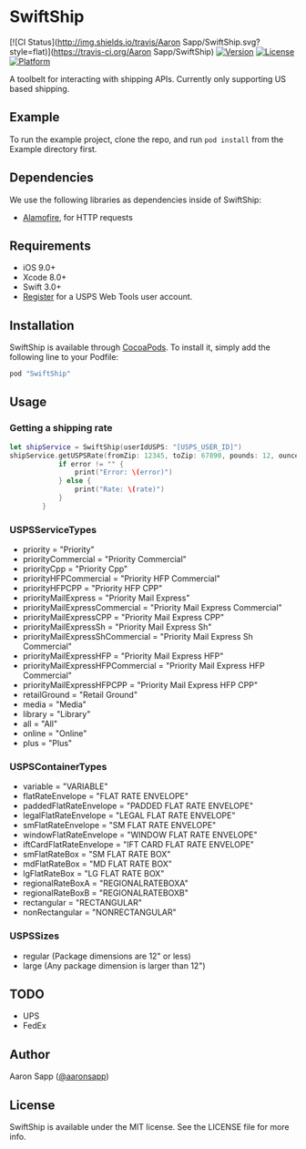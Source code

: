 # SwiftShip

[![CI Status](http://img.shields.io/travis/Aaron Sapp/SwiftShip.svg?style=flat)](https://travis-ci.org/Aaron Sapp/SwiftShip)
[![Version](https://img.shields.io/cocoapods/v/SwiftShip.svg?style=flat)](http://cocoapods.org/pods/SwiftShip)
[![License](https://img.shields.io/cocoapods/l/SwiftShip.svg?style=flat)](http://cocoapods.org/pods/SwiftShip)
[![Platform](https://img.shields.io/cocoapods/p/SwiftShip.svg?style=flat)](http://cocoapods.org/pods/SwiftShip)

A toolbelt for interacting with shipping APIs. Currently only supporting US based shipping.
## Example

To run the example project, clone the repo, and run `pod install` from the Example directory first.


## Dependencies
We use the following libraries as dependencies inside of SwiftShip:

- [Alamofire](https://github.com/Alamofire/Alamofire), for HTTP requests

## Requirements

- iOS 9.0+
- Xcode 8.0+
- Swift 3.0+
- [Register](https://registration.shippingapis.com/) for a USPS Web Tools user account.

## Installation

SwiftShip is available through [CocoaPods](http://cocoapods.org). To install
it, simply add the following line to your Podfile:

```ruby
pod "SwiftShip"
```

## Usage

### Getting a shipping rate

```Swift
let shipService = SwiftShip(userIdUSPS: "[USPS_USER_ID]")
shipService.getUSPSRate(fromZip: 12345, toZip: 67890, pounds: 12, ounces: 0.3, container: .mdFlatRateBox, size: .regular) { rate, error in
            if error != "" {
                print("Error: \(error)")
            } else {
                print("Rate: \(rate)")
            }
        }
```

### USPSServiceTypes
- priority = "Priority"
- priorityCommercial = "Priority Commercial"
- priorityCpp = "Priority Cpp"
- priorityHFPCommercial = "Priority HFP Commercial"
- priorityHFPCPP = "Priority HFP CPP"
- priorityMailExpress = "Priority Mail Express"
- priorityMailExpressCommercial = "Priority Mail Express Commercial"
- priorityMailExpressCPP = "Priority Mail Express CPP"
- priorityMailExpressSh = "Priority Mail Express Sh"
- priorityMailExpressShCommercial = "Priority Mail Express Sh Commercial"
- priorityMailExpressHFP = "Priority Mail Express HFP"
- priorityMailExpressHFPCommercial = "Priority Mail Express HFP Commercial"
- priorityMailExpressHFPCPP = "Priority Mail Express HFP CPP"
- retailGround = "Retail Ground"
- media = "Media"
- library = "Library"
- all = "All"
- online = "Online"
- plus = "Plus"

### USPSContainerTypes
- variable = "VARIABLE"
- flatRateEnvelope = "FLAT RATE ENVELOPE"
- paddedFlatRateEnvelope = "PADDED FLAT RATE ENVELOPE"
- legalFlatRateEnvelope = "LEGAL FLAT RATE ENVELOPE"
- smFlatRateEnvelope = "SM FLAT RATE ENVELOPE"
- windowFlatRateEnvelope = "WINDOW FLAT RATE ENVELOPE"
- iftCardFlatRateEnvelope = "IFT CARD FLAT RATE ENVELOPE"
- smFlatRateBox = "SM FLAT RATE BOX"
- mdFlatRateBox = "MD FLAT RATE BOX"
- lgFlatRateBox = "LG FLAT RATE BOX"
- regionalRateBoxA = "REGIONALRATEBOXA"
- regionalRateBoxB = "REGIONALRATEBOXB"
- rectangular = "RECTANGULAR"
- nonRectangular = "NONRECTANGULAR"

### USPSSizes
- regular (Package dimensions are 12" or less)
- large (Any package dimension is larger than 12")

## TODO

- UPS
- FedEx

## Author

Aaron Sapp ([@aaronsapp](https://twitter.com/aaronsapp))

## License

SwiftShip is available under the MIT license. See the LICENSE file for more info.
